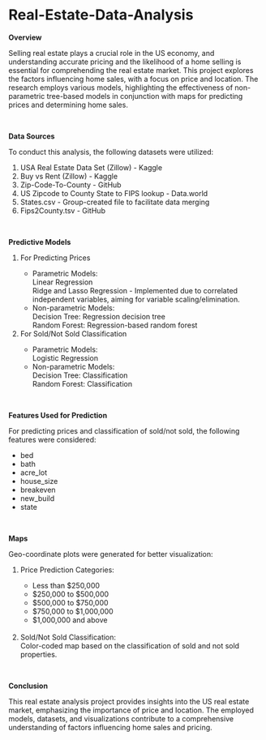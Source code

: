 # Real-Estate-Data-Analysis

**Overview**

Selling real estate plays a crucial role in the US economy, and understanding accurate pricing and the likelihood of a home selling is essential for comprehending the real estate market. This project explores the 
factors influencing home sales, with a focus on price and location. The research employs various models, highlighting the effectiveness of non-parametric tree-based models in conjunction with maps for predicting 
prices and determining home sales.

<br>

**Data Sources**

To conduct this analysis, the following datasets were utilized:

1. USA Real Estate Data Set (Zillow) - Kaggle
2. Buy vs Rent (Zillow) - Kaggle
3. Zip-Code-To-County - GitHub
4. US Zipcode to County State to FIPS lookup - Data.world
5. States.csv - Group-created file to facilitate data merging
6. Fips2County.tsv - GitHub

<br>

**Predictive Models**

<ol>
<li>For Predicting Prices</li>
<ul>
<li>Parametric Models:</li>
Linear Regression<br>
Ridge and Lasso Regression - Implemented due to correlated independent variables, aiming for variable scaling/elimination.
<li>Non-parametric Models:</li>
Decision Tree: Regression decision tree<br>
Random Forest: Regression-based random forest
</ul>

<li>For Sold/Not Sold Classification</li>
<ul>
<li>Parametric Models:</li>
Logistic Regression
<li>Non-parametric Models:</li>
Decision Tree: Classification<br>
Random Forest: Classification
<br>
</ul>
</ol>

<br>

**Features Used for Prediction**

For predicting prices and classification of sold/not sold, the following features were considered:
<br> 
<ul>
  <li>bed</li>
  <li>bath</li>
  <li>acre_lot</li>
  <li>house_size</li>
  <li>breakeven</li>
  <li>new_build</li>
  <li>state</li>
</ul>

<br>

**Maps**

Geo-coordinate plots were generated for better visualization:
<ol>
<li>Price Prediction Categories:</li>
<ul>
  <li>Less than $250,000</li>
  <li>$250,000 to $500,000</li>
  <li>$500,000 to $750,000</li>
  <li>$750,000 to $1,000,000</li>
  <li>$1,000,000 and above</li>
</ul>
<br>
<li>Sold/Not Sold Classification:</li>
Color-coded map based on the classification of sold and not sold properties.
</ol>

<br>

**Conclusion**

This real estate analysis project provides insights into the US real estate market, emphasizing the importance of price and location. The employed models, datasets, and visualizations contribute to a 
comprehensive understanding of factors influencing home sales and pricing.

